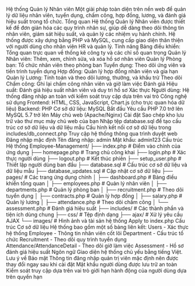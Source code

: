 Hệ thống Quản lý Nhân viên
Một giải pháp toàn diện trên nền web để quản lý dữ liệu nhân viên, tuyển dụng, chấm công, hợp đồng, lương, và đánh giá hiệu suất trong tổ chức.
Tổng quan
Hệ thống Quản lý Nhân viên được thiết kế để đơn giản hóa các quy trình nhân sự, giúp dễ dàng theo dõi thông tin nhân viên, giám sát hiệu suất, và quản lý các nhiệm vụ hành chính. Hệ thống được xây dựng bằng PHP và MySQL, cung cấp giao diện thân thiện với người dùng cho nhân viên HR và quản lý.
Tính năng
Bảng điều khiển: Tổng quan trực quan về thống kê công ty và các chỉ số quan trọng
Quản lý Nhân viên: Thêm, xem, chỉnh sửa, và xóa hồ sơ nhân viên
Quản lý Phòng ban: Tổ chức nhân viên theo phòng ban
Tuyển dụng: Theo dõi ứng viên và tiến trình tuyển dụng
Hợp đồng: Quản lý hợp đồng nhân viên và gia hạn
Quản lý Lương: Tính toán và theo dõi lương, thưởng, và khấu trừ
Theo dõi Chấm công: Ghi lại chấm công nhân viên và giờ làm việc
Đánh giá Hiệu suất: Đánh giá hiệu suất nhân viên và duy trì hồ sơ
Xác thực Người dùng: Hệ thống đăng nhập an toàn với kiểm soát truy cập dựa trên vai trò
Công nghệ sử dụng
Frontend: HTML, CSS, JavaScript, Chart.js (cho trực quan hóa dữ liệu)
Backend: PHP
Cơ sở dữ liệu: MySQL
Bắt đầu
Yêu cầu
PHP 7.0 trở lên
MySQL 5.7 trở lên
Máy chủ web (Apache/Nginx)
Cài đặt
Sao chép kho lưu trữ vào thư mục máy chủ web của bạn
Nhập tệp database.sql để tạo cấu trúc cơ sở dữ liệu và dữ liệu mẫu
Cấu hình kết nối cơ sở dữ liệu trong includes/db_connect.php
Truy cập hệ thống thông qua trình duyệt web
Đăng nhập mặc định
Tên đăng nhập: admin
Mật khẩu: admin123
Cấu trúc Hệ thống
Employee-Management/
├── index.php             # Điểm vào chính của ứng dụng
├── homepage.php          # Trang chủ công khai
├── login.php             # Xác thực người dùng
├── logout.php            # Kết thúc phiên
├── setup_user.php        # Thiết lập người dùng ban đầu
├── database.sql          # Cấu trúc cơ sở dữ liệu và dữ liệu mẫu
├── database_updates.sql  # Cập nhật cơ sở dữ liệu
├── pages/                # Các trang ứng dụng chính
│   ├── dashboard.php     # Bảng điều khiển tổng quan
│   ├── employees.php     # Quản lý nhân viên
│   ├── departments.php   # Quản lý phòng ban
│   ├── recruitment.php   # Theo dõi tuyển dụng
│   ├── contracts.php     # Quản lý hợp đồng
│   ├── salary.php        # Quản lý lương
│   ├── attendance.php    # Theo dõi chấm công
│   └── assessment.php    # Đánh giá hiệu suất
├── includes/             # Các thành phần và tiện ích dùng chung
├── css/                  # Tệp định dạng
├── ajax/                 # Xử lý yêu cầu AJAX
└── images/               # Hình ảnh và tài sản hệ thống
Apply to index.php
Cấu trúc Cơ sở dữ liệu
Hệ thống bao gồm một số bảng liên kết:
Users - Xác thực hệ thống
Employee - Thông tin nhân viên cốt lõi
Department - Cấu trúc tổ chức
Recruitment - Theo dõi quy trình tuyển dụng
Attendance/AttendanceDetail - Theo dõi giờ làm việc
Assessment - Hồ sơ đánh giá hiệu suất
Ngôn ngữ
Giao diện hệ thống chủ yếu bằng tiếng Việt.
Lưu ý về Bảo mật
Thông tin đăng nhập quản trị viên mặc định nên được thay đổi ngay sau khi cài đặt
Mật khẩu người dùng được lưu trữ an toàn
Kiểm soát truy cập dựa trên vai trò giới hạn hành động của người dùng dựa trên quyền hạn
